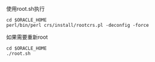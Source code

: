 使用root.sh执行

```
cd $ORACLE_HOME
perl/bin/perl crs/install/rootcrs.pl -deconfig -force
```

如果需要重新root

```
cd $ORACLE_HOME
./root.sh
```

